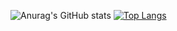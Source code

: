 ![Anurag's GitHub stats](https://github-readme-stats.vercel.app/api?username=ShintaroOba&count_private=true&show_icons=true&theme=ayu-mirage)
[![Top Langs](https://github-readme-stats.vercel.app/api/top-langs/?username=ShintaroOba)](https://github.com/anuraghazra/github-readme-stats)
